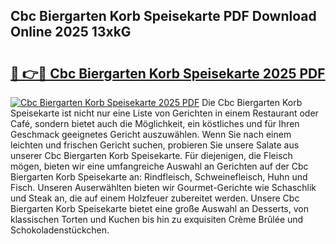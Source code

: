 ## Cbc Biergarten Korb Speisekarte PDF Download Online 2025 13xkG

# <h2><a href="http://gc8oo11.nevu.top/?p=Cbc+Biergarten+Korb+Speisekarte">🔗 👉🔴 Cbc Biergarten Korb Speisekarte 2025 PDF</a></h2>

[![Cbc Biergarten Korb Speisekarte 2025 PDF](https://i.imgur.com/dBaPXMq.png)](http://gc8oo11.nevu.top/?p=Cbc+Biergarten+Korb+Speisekarte)
Die Cbc Biergarten Korb Speisekarte ist nicht nur eine Liste von Gerichten in einem Restaurant oder Café, sondern bietet auch die Möglichkeit, ein köstliches und für Ihren Geschmack geeignetes Gericht auszuwählen. Wenn Sie nach einem leichten und frischen Gericht suchen, probieren Sie unsere Salate aus unserer Cbc Biergarten Korb Speisekarte. Für diejenigen, die Fleisch mögen, bieten wir eine umfangreiche Auswahl an Gerichten auf der Cbc Biergarten Korb Speisekarte an: Rindfleisch, Schweinefleisch, Huhn und Fisch. Unseren Auserwählten bieten wir Gourmet-Gerichte wie Schaschlik und Steak an, die auf einem Holzfeuer zubereitet werden. Unsere Cbc Biergarten Korb Speisekarte bietet eine große Auswahl an Desserts, von klassischen Torten und Kuchen bis hin zu exquisiten Crème Brûlée und Schokoladenstückchen.
